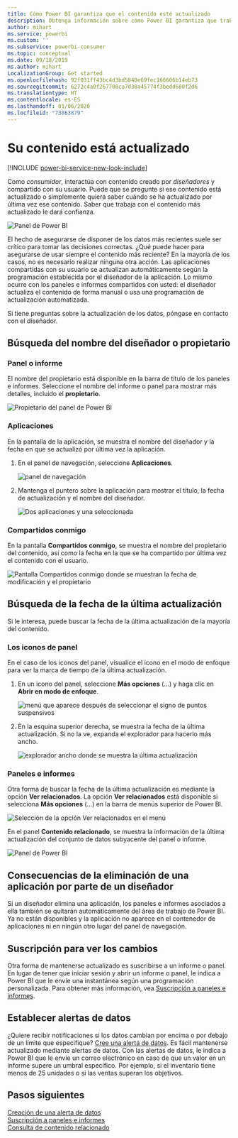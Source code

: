 ```yaml
---
title: Cómo Power BI garantiza que el contenido esté actualizado
description: Obtenga información sobre cómo Power BI garantiza que trabaje con la versión más reciente de los datos, informes, paneles y aplicaciones.
author: mihart
ms.service: powerbi
ms.custom: ''
ms.subservice: powerbi-consumer
ms.topic: conceptual
ms.date: 09/18/2019
ms.author: mihart
LocalizationGroup: Get started
ms.openlocfilehash: 92f031ff43bc4d3bd5840e69fec166606b14eb73
ms.sourcegitcommit: 6272c4a0f267708ca7d38a45774f3bedd680f2d6
ms.translationtype: HT
ms.contentlocale: es-ES
ms.lasthandoff: 01/06/2020
ms.locfileid: "73863879"
---
```

# <a name="your-content-is-up-to-date"></a>Su contenido está actualizado

[!INCLUDE [power-bi-service-new-look-include](../includes/power-bi-service-new-look-include.md)]

Como *consumidor*, interactúa con contenido creado por *diseñadores* y compartido con su usuario. Puede que se pregunte si ese contenido está actualizado o simplemente quiera saber cuándo se ha actualizado por última vez ese contenido. Saber que trabaja con el contenido más actualizado le dará confianza.  
 
![Panel de Power BI](media/end-user-fresh/power-bi-dashboards.png)


El hecho de asegurarse de disponer de los datos más recientes suele ser crítico para tomar las decisiones correctas. ¿Qué puede hacer para asegurarse de usar siempre el contenido más reciente? En la mayoría de los casos, no es necesario realizar ninguna otra acción. Las aplicaciones compartidas con su usuario se actualizan automáticamente según la programación establecida por el diseñador de la aplicación. Lo mismo ocurre con los paneles e informes compartidos con usted: el diseñador actualiza el contenido de forma manual o usa una programación de actualización automatizada.  

Si tiene preguntas sobre la actualización de los datos, póngase en contacto con el diseñador.

## <a name="how-to-locate-the-name-of-the-designer-or-owner"></a>Búsqueda del nombre del diseñador o propietario

### <a name="dashboard-or-report"></a>Panel o informe

El nombre del propietario está disponible en la barra de título de los paneles e informes. Seleccione el nombre del informe o panel para mostrar más detalles, incluido el **propietario**.

![Propietario del panel de Power BI](media/end-user-fresh/power-bi-owner.png)


### <a name="apps"></a>Aplicaciones

En la pantalla de la aplicación, se muestra el nombre del diseñador y la fecha en que se actualizó por última vez la aplicación.  

1. En el panel de navegación, seleccione **Aplicaciones**.

    ![panel de navegación](media/end-user-fresh/power-bi-nav-app.png)



2. Mantenga el puntero sobre la aplicación para mostrar el título, la fecha de actualización y el nombre del diseñador. 

    ![Dos aplicaciones y una seleccionada](media/end-user-fresh/power-bi-app.png)


### <a name="shared-with-me"></a>Compartidos conmigo
En la pantalla **Compartidos conmigo**, se muestra el nombre del propietario del contenido, así como la fecha en la que se ha compartido por última vez el contenido con el usuario.

![Pantalla Compartidos conmigo donde se muestran la fecha de modificación y el propietario](media/end-user-fresh/power-bi-share.png) 


## <a name="how-to-look-up-the-last-refresh-date"></a>Búsqueda de la fecha de la última actualización
Si le interesa, puede buscar la fecha de la última actualización de la mayoría del contenido. 

### <a name="dashboard-tiles"></a>Los iconos de panel
En el caso de los iconos del panel, visualice el icono en el modo de enfoque para ver la marca de tiempo de la última actualización.

1. En un icono del panel, seleccione **Más opciones** (…) y haga clic en **Abrir en modo de enfoque**.

    ![menú que aparece después de seleccionar el signo de puntos suspensivos](media/end-user-fresh/power-bi-focus-mode.png)

2. En la esquina superior derecha, se muestra la fecha de la última actualización. Si no la ve, expanda el explorador para hacerlo más ancho. 

    ![explorador ancho donde se muestra la última actualización](media/end-user-fresh/power-bi-last-refresh2.png)

### <a name="dashboards-and-reports"></a>Paneles e informes
Otra forma de buscar la fecha de la última actualización es mediante la opción **Ver relacionados**.  La opción **Ver relacionados** está disponible si selecciona **Más opciones** (...) en la barra de menús superior de Power BI.

![Selección de la opción Ver relacionados en el menú](media/end-user-fresh/power-bi-view-related-dropdown.png)

En el panel **Contenido relacionado**, se muestra la información de la última actualización del conjunto de datos subyacente del panel o informe.

![Panel de Power BI](media/end-user-fresh/power-bi-refresh.png)

## <a name="what-happens-if-an-app-is-deleted-by-the-designer"></a>Consecuencias de la eliminación de una aplicación por parte de un diseñador

Si un diseñador elimina una aplicación, los paneles e informes asociados a ella también se quitarán automáticamente del área de trabajo de Power BI. Ya no están disponibles y la aplicación no aparece en el contenedor de aplicaciones ni en ningún otro lugar del panel de navegación.


## <a name="subscribe-to-see-changes"></a>Suscripción para ver los cambios
Otra forma de mantenerse actualizado es suscribirse a un informe o panel. En lugar de tener que iniciar sesión y abrir un informe o panel, le indica a Power BI que le envíe una instantánea según una programación personalizada.  Para obtener más información, vea [Suscripción a paneles e informes](end-user-subscribe.md).

## <a name="set-data-alerts"></a>Establecer alertas de datos
¿Quiere recibir notificaciones si los datos cambian por encima o por debajo de un límite que especifique? [Cree una alerta de datos](end-user-alerts.md).  Es fácil mantenerse actualizado mediante alertas de datos. Con las alertas de datos, le indica a Power BI que le envíe un correo electrónico en caso de que un valor en un informe supere un umbral específico.  Por ejemplo, si el inventario tiene menos de 25 unidades o si las ventas superan los objetivos.  

## <a name="next-steps"></a>Pasos siguientes
[Creación de una alerta de datos](end-user-alerts.md)    
[Suscripción a paneles e informes](end-user-subscribe.md)    
[Consulta de contenido relacionado](end-user-related.md)    

